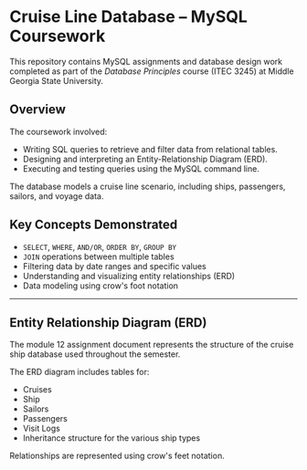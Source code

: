 # Cruise Line Database – MySQL Coursework

This repository contains MySQL assignments and database design work completed as part of the *Database Principles* course (ITEC 3245) at Middle Georgia State University.

## Overview
The coursework involved:
- Writing SQL queries to retrieve and filter data from relational tables.
- Designing and interpreting an Entity-Relationship Diagram (ERD).
- Executing and testing queries using the MySQL command line.

The database models a cruise line scenario, including ships, passengers, sailors, and voyage data.

## Key Concepts Demonstrated
- `SELECT`, `WHERE`, `AND/OR`, `ORDER BY`, `GROUP BY`
- `JOIN` operations between multiple tables
- Filtering data by date ranges and specific values
- Understanding and visualizing entity relationships (ERD)
- Data modeling using crow's foot notation

-----

## Entity Relationship Diagram (ERD)

The module 12 assignment document represents the structure of the cruise ship database used throughout the semester.

The ERD diagram includes tables for:
- Cruises
- Ship
- Sailors
- Passengers
- Visit Logs
- Inheritance structure for the various ship types

Relationships are represented using crow's feet notation. 
